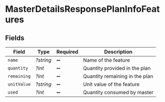 # MasterDetailsResponsePlanInfoFeatures


## Fields

| Field                          | Type                           | Required                       | Description                    |
| ------------------------------ | ------------------------------ | ------------------------------ | ------------------------------ |
| `name`                         | *?string*                      | :heavy_minus_sign:             | Name of the feature            |
| `quantity`                     | *?int*                         | :heavy_minus_sign:             | Quantity provided in the plan  |
| `remaining`                    | *?int*                         | :heavy_minus_sign:             | Quantity remaining in the plan |
| `unitValue`                    | *?string*                      | :heavy_minus_sign:             | Unit value of the feature      |
| `used`                         | *?int*                         | :heavy_minus_sign:             | Quantity consumed by master    |